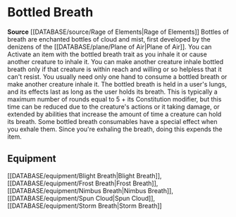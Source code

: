 ﻿---
id: '499'
name: Bottled Breath
rarity: Common
source: '[[DATABASE/source/Rage of Elements|Rage of Elements]]'
trait:
- Bottled Breath
type: Trait

---
# Bottled Breath

**Source** [[DATABASE/source/Rage of Elements|Rage of Elements]]
Bottles of breath are enchanted bottles of cloud and mist, first developed by the denizens of the [[DATABASE/plane/Plane of Air|Plane of Air]]. You can Activate an item with the bottled breath trait as you inhale it or cause another creature to inhale it. You can make another creature inhale bottled breath only if that creature is within reach and willing or so helpless that it can't resist. You usually need only one hand to consume a bottled breath or make another creature inhale it.
 The bottled breath is held in a user's lungs, and its effects last as long as the user holds its breath. This is typically a maximum number of rounds equal to 5 + its Constitution modifier, but this time can be reduced due to the creature's actions or it taking damage, or extended by abilities that increase the amount of time a creature can hold its breath.
 Some bottled breath consumables have a special effect when you exhale them. Since you're exhaling the breath, doing this expends the item.

## Equipment

[[DATABASE/equipment/Blight Breath|Blight Breath]], [[DATABASE/equipment/Frost Breath|Frost Breath]], [[DATABASE/equipment/Nimbus Breath|Nimbus Breath]], [[DATABASE/equipment/Spun Cloud|Spun Cloud]], [[DATABASE/equipment/Storm Breath|Storm Breath]]